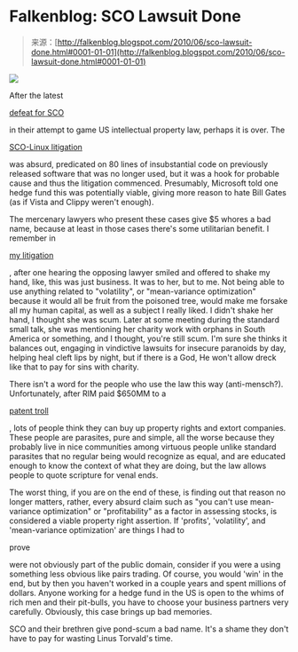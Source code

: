 <!--yml
category: 未分类
date: 2024-05-12 21:30:00
-->

# Falkenblog: SCO Lawsuit Done

> 来源：[http://falkenblog.blogspot.com/2010/06/sco-lawsuit-done.html#0001-01-01](http://falkenblog.blogspot.com/2010/06/sco-lawsuit-done.html#0001-01-01)

[![](img/56368d455fb1959add6cdd7678dff251.png)](https://blogger.googleusercontent.com/img/b/R29vZ2xl/AVvXsEhG-r-3avB92yseI4mYsAn_uRyPrcw6JSw4IB6t5BvSVW9FcWdPllbXktfHyYwxoqZvARaC-cIO_whVUv2PAIqBsGXTDjBmEcJLSd90JEFcLOWJlBLwmX4UHDUnOJjbZXA2bzbGbA/s1600/lamprey.jpg)

After the latest

[defeat for SCO](http://www.groklaw.net/)

in their attempt to game US intellectual property law, perhaps it is over. The

[SCO-Linux litigation](http://en.wikipedia.org/wiki/SCO-Linux_controversies)

was absurd, predicated on 80 lines of insubstantial code on previously released software that was no longer used, but it was a hook for probable cause and thus the litigation commenced. Presumably, Microsoft told one hedge fund this was potentially viable, giving more reason to hate Bill Gates (as if Vista and Clippy weren't enough).

The mercenary lawyers who present these cases give $5 whores a bad name, because at least in those cases there's some utilitarian benefit. I remember in

[my litigation](http://www.efalken.com/papers/legaldocs.html)

, after one hearing the opposing lawyer smiled and offered to shake my hand, like, this was just business. It was to her, but to me. Not being able to use anything related to "volatility", or "mean-variance optimization" because it would all be fruit from the poisoned tree, would make me forsake all my human capital, as well as a subject I really liked. I didn't shake her hand, I thought she was scum. Later at some meeting during the standard small talk, she was mentioning her charity work with orphans in South America or something, and I thought, you're still scum. I'm sure she thinks it balances out, engaging in vindictive lawsuits for insecure paranoids by day, helping heal cleft lips by night, but if there is a God, He won't allow dreck like that to pay for sins with charity.

There isn't a word for the people who use the law this way (anti-mensch?). Unfortunately, after RIM paid $650MM to a

[patent troll](http://www.msnbc.msn.com/id/11659304/)

, lots of people think they can buy up property rights and extort companies. These people are parasites, pure and simple, all the worse because they probably live in nice communities among virtuous people unlike standard parasites that no regular being would recognize as equal, and are educated enough to know the context of what they are doing, but the law allows people to quote scripture for venal ends.

The worst thing, if you are on the end of these, is finding out that reason no longer matters, rather, every absurd claim such as "you can't use mean-variance optimization" or "profitability" as a factor in assessing stocks, is considered a viable property right assertion. If 'profits', 'volatility', and 'mean-variance optimization' are things I had to

prove

were not obviously part of the public domain, consider if you were a using something less obvious like pairs trading. Of course, you would 'win' in the end, but by then you haven't worked in a couple years and spent millions of dollars. Anyone working for a hedge fund in the US is open to the whims of rich men and their pit-bulls, you have to choose your business partners very carefully. Obviously, this case brings up bad memories.

SCO and their brethren give pond-scum a bad name. It's a shame they don't have to pay for wasting Linus Torvald's time.